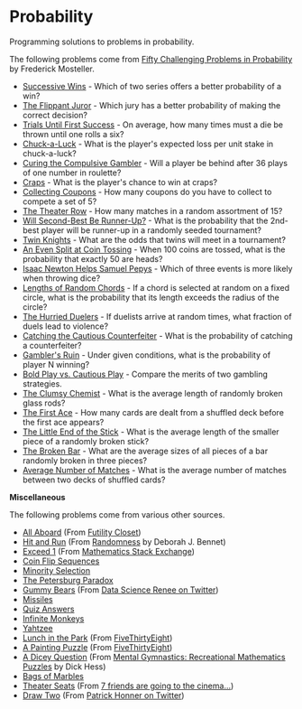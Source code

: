Probability
===========

Programming solutions to problems in probability.

The following problems come from [Fifty Challenging Problems in Probability](http://www.amazon.com/gp/product/B00A3M0VV8) by Frederick Mosteller.

* [Successive Wins](scripts/successive_wins.py) - Which of two series offers a better probability of a win?
* [The Flippant Juror](scripts/flippant_juror.py) - Which jury has a better probability of making the correct decision?
* [Trials Until First Success](scripts/trials_until_success.py) - On average, how many times must a die be thrown until one rolls a six?
* [Chuck-a-Luck](scripts/chuck_a_luck.py) - What is the player's expected loss per unit stake in chuck-a-luck?
* [Curing the Compulsive Gambler](scripts/curing_the_compulsive_gambler.py) - Will a player be behind after 36 plays of one number in roulette?
* [Craps](scripts/craps.py) - What is the player's chance to win at craps?
* [Collecting Coupons](scripts/collecting_coupons.py) - How many coupons do you have to collect to compete a set of 5?
* [The Theater Row](scripts/theater_row.py) - How many matches in a random assortment of 15?
* [Will Second-Best Be Runner-Up?](scripts/second_best.py) - What is the probability that the 2nd-best player will be runner-up in a randomly seeded tournament?
* [Twin Knights](scripts/twin_knights.py) - What are the odds that twins will meet in a tournament?
* [An Even Split at Coin Tossing](scripts/even_split.py) - When 100 coins are tossed, what is the probability that exactly 50 are heads?
* [Isaac Newton Helps Samuel Pepys](scripts/newton_helps_pepys.py) - Which of three events is more likely when throwing dice?
* [Lengths of Random Chords](scripts/length_of_random_chords.py) - If a chord is selected at random on a fixed circle, what is the probability that its length exceeds the radius of the circle?
* [The Hurried Duelers](scripts/hurried_duelers.py) - If duelists arrive at random times, what fraction of duels lead to violence?
* [Catching the Cautious Counterfeiter](scripts/catching_the_cautious_counterfeiter.py) - What is the probability of catching a counterfeiter?
* [Gambler's Ruin](scripts/gamblers_ruin.py) - Under given conditions, what is the probability of player N winning?
* [Bold Play vs. Cautious Play](scripts/bold_play_vs_cautious_play.py) - Compare the merits of two gambling strategies.
* [The Clumsy Chemist](scripts/clumsy_chemist.py) - What is the average length of randomly broken glass rods?
* [The First Ace](scripts/first_ace.py) - How many cards are dealt from a shuffled deck before the first ace appears?
* [The Little End of the Stick](scripts/little_end_of_the_stick.py) - What is the average length of the smaller piece of a randomly broken stick?
* [The Broken Bar](scripts/broken_bar.py) - What are the average sizes of all pieces of a bar randomly broken in three pieces?
* [Average Number of Matches](scripts/average_number_of_matches.py) - What is the average number of matches between two decks of shuffled cards?

**Miscellaneous**

The following problems come from various other sources.

* [All Aboard](scripts/all_aboard.py) (From [Futility Closet](https://www.futilitycloset.com/2012/02/29/all-aboard-5/))
* [Hit and Run](scripts/hit_and_run.py) (From [Randomness](https://www.amazon.com/Randomness-Deborah-J-Bennett/dp/0674107462/ref=asap_bc?ie=UTF8) by Deborah J. Bennet)
* [Exceed 1](scripts/exceed_1.py) (From [Mathematics Stack Exchange](http://math.stackexchange.com/questions/111314/choose-a-random-number-between-0-and-1-and-record-its-value-keep-doing-it-until))
* [Coin Flip Sequences](scripts/coin_flip_sequences.py)
* [Minority Selection](scripts/minority_selection.py)
* [The Petersburg Paradox](scripts/petersburg_paradox.py)
* [Gummy Bears](scripts/gummy_bears.py) (From [Data Science Renee on Twitter](https://twitter.com/BecomingDataSci/status/826635249341911044))
* [Missiles](scripts/missiles.py)
* [Quiz Answers](scripts/quiz_answers.py)
* [Infinite Monkeys](scripts/infinite_monkeys.py)
* [Yahtzee](scripts/yahtzee.py)
* [Lunch in the Park](scripts/lunch_in_the_park.py) (From [FiveThirtyEight](https://fivethirtyeight.com/features/what-are-the-chances-well-meet-for-lunch/))
* [A Painting Puzzle](scripts/painting_puzzle.py) (From [FiveThirtyEight](https://fivethirtyeight.com/features/can-you-solve-these-colorful-puzzles/))
* [A Dicey Question](scripts/dicey_question.py) (From [Mental Gymnastics: Recreational Mathematics Puzzles](https://www.amazon.com/Mental-Gymnastics-Recreational-Mathematics-Puzzles/dp/0486480542/ref=asap_bc?ie=UTF8) by Dick Hess)
* [Bags of Marbles](scripts/bags_of_marbles.py)
* [Theater Seats](scripts/theater_seats.py) (From [7 friends are going to the cinema...](https://math.stackexchange.com/q/2332589/271304))
* [Draw Two](scripts/draw_two.py) (From [Patrick Honner on Twitter](https://twitter.com/MrHonner/status/917546796322377728))

